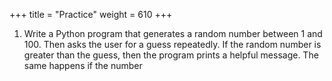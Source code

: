 +++
title = "Practice"
weight = 610
+++

1. Write a Python program that generates a random number between 1 and 100. Then asks the user for a guess repeatedly. If the random number is greater than the guess, then the program prints a helpful message. The same happens if the number 
